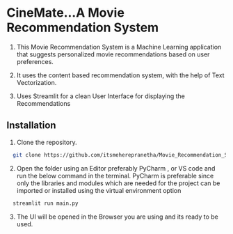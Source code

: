 # CineMate...A Movie Recommendation System

1) This Movie Recommendation System is a Machine Learning application that suggests personalized movie recommendations based on user preferences.

2) It uses the content based recommendation system, with the help of Text Vectorization.

3) Uses Streamlit for a clean User Interface for displaying the Recommendations

## Installation



1. Clone the repository.

```bash
  git clone https://github.com/itsmeherepranetha/Movie_Recommendation_System.git
```
2. Open the folder using an Editor preferably PyCharm , or VS code and run the below command in the terminal. PyCharm is preferable since only the libraries and modules which are needed for the project can be imported or installed using the virtual environment option
```bash
  streamlit run main.py
```
3. The UI will be opened in the Browser you are using and its ready to be used.
